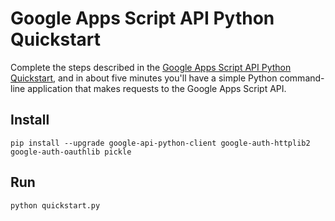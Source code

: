 # Google Apps Script API Python Quickstart

Complete the steps described in the [Google Apps Script API Python
Quickstart](https://developers.google.com/apps-script/api/quickstart/python),
and in about five minutes you'll have a simple Python command-line application
that makes requests to the Google Apps Script API.

## Install

```
pip install --upgrade google-api-python-client google-auth-httplib2 google-auth-oauthlib pickle
```

## Run

```
python quickstart.py
```
